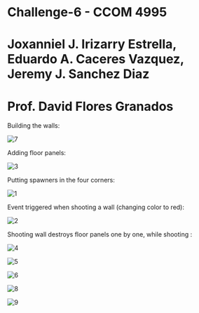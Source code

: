# Challenge-6 - CCOM 4995
# Joxanniel J. Irizarry Estrella, Eduardo A. Caceres Vazquez, Jeremy J. Sanchez Diaz
# Prof. David Flores Granados

Building the walls:

![7](https://github.com/user-attachments/assets/15270985-d50e-4078-b921-78affdcf25b0)

Adding floor panels:

![3](https://github.com/user-attachments/assets/c6856eff-feb1-4d13-8afe-813a93ea3fee)

Putting spawners in the four corners:

![1](https://github.com/user-attachments/assets/ce154f8f-ee24-4952-9148-101f06bdafe8)

Event triggered when shooting a wall (changing color to red):

![2](https://github.com/user-attachments/assets/6b8eddd2-1919-4a88-9c2b-07671760aae3)

Shooting wall destroys floor panels one by one, while shooting :

![4](https://github.com/user-attachments/assets/36c82cc2-d74a-465e-a640-e31dcf9dcf7b)

![5](https://github.com/user-attachments/assets/4a23881c-c0f4-40e7-9fa3-c7269ad1165e)

![6](https://github.com/user-attachments/assets/7e0ddaa1-dfb9-44f1-b577-cc7c36e5ba10)



![8](https://github.com/user-attachments/assets/14b6f5e8-a1db-4383-8086-2e620ac87ef5)

![9](https://github.com/user-attachments/assets/549c2fe0-6cd8-4de3-b4da-5b170fd770ff)

